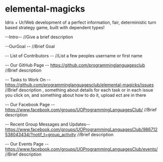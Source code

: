 # elemental-magicks
Idris + Ur/Web development of a perfect information, fair, deterministic turn based strategy game, built with dependent types!


--Intro--
//Give a brief description


--OurGoal --
//Brief Goal


-- List of Contributors --
//List a few peoples username or first name


-- Our GitHub Page --
https://github.com/programminglanguagesclub
//Brief description


-- Tasks to Work On --
https://github.com/programminglanguagesclub/elemental-magicks/issues
//Brief description , something about details for each task or in each issue you click on, and something about how to do it, upload ect are in there


-- Our Facebook Page --
https://www.facebook.com/groups/UOProgrammingLanguagesClub/
//Brief description

 
-- Recent Group Messages and Updates--
https://www.facebook.com/groups/UOProgrammingLanguagesClub/986712538043434/?notif_t=group_activity
//Brief description


-- Our Events Page --
https://www.facebook.com/groups/UOProgrammingLanguagesClub/events/
//Brief description
